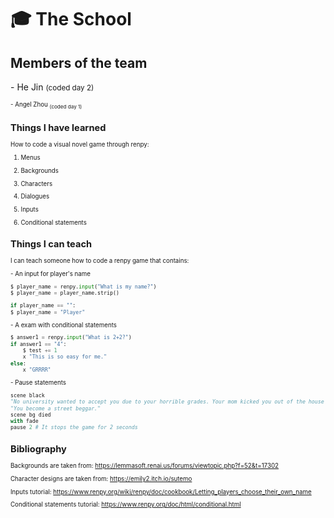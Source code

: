 # 🎓 The School

## Members of the team

\- He Jin <small>(coded day 2)<small>

\- Angel Zhou <sub>(coded day 1)<sub>

## Things I have learned

How to code a visual novel game through renpy:

1. Menus

2. Backgrounds

3. Characters

4. Dialogues

5. Inputs

6. Conditional statements

## Things I can teach

I can teach someone how to code a renpy game that contains:

\- An input for player's name
```Python
$ player_name = renpy.input("What is my name?")
$ player_name = player_name.strip()

if player_name == "":
$ player_name = "Player"
```

\- A exam with conditional statements
```Python
$ answer1 = renpy.input("What is 2+2?")
if answer1 == "4":
    $ test += 1
    x "This is so easy for me."
else:
    x "GRRRR"
```

\- Pause statements
```Python
scene black
"No university wanted to accept you due to your horrible grades. Your mom kicked you out of the house for scoring so bad in your exam and accused you to be adopted. Maybe you should have studied." 
"You become a street beggar."
scene bg died
with fade
pause 2 # It stops the game for 2 seconds
```

## Bibliography
Backgrounds are taken from: https://lemmasoft.renai.us/forums/viewtopic.php?f=52&t=17302

Character designs are taken from: https://emily2.itch.io/sutemo

Inputs tutorial: https://www.renpy.org/wiki/renpy/doc/cookbook/Letting_players_choose_their_own_name

Conditional statements tutorial: https://www.renpy.org/doc/html/conditional.html
